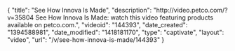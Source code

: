 {
    "title": "See How Innova Is Made",
    "description": "http:\/\/video.petco.com\/?v=35804 See How Innova Is Made: watch this video featuring products available on petco.com.",
    "videoid": "144393",
    "date_created": "1394588981",
    "date_modified": "1418181170",
    "type": "captivate",
    "layout": "video",
    "url": "\/v\/see-how-innova-is-made\/144393"
}